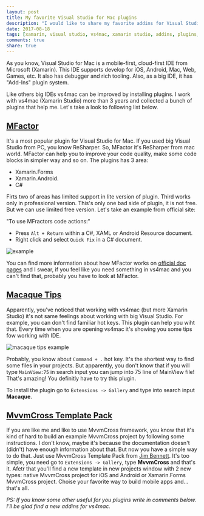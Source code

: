 ```yaml
---
layout: post
title: My favorite Visual Studio for Mac plugins
description: "I would like to share my favorite addins for Visual Studio for Mac. I'm using IDE for a long time and I collected a tools which help me do my work."
date: 2017-08-18
tags: [xamarin, visual studio, vs4mac, xamarin studio, addins, plugins, IDE]
comments: true
share: true
---
```


As you know, Visual Studio for Mac is a mobile-first, cloud-first IDE from Microsoft (Xamarin). This IDE supports develop for iOS, Android, Mac, Web, Games, etc. It also has debugger and rich tooling. Also, as a big IDE, it has "Add-Ins" plugin system.

Like others big IDEs vs4mac can be improved by installing plugins. I work with vs4mac (Xamarin Studio) more than 3 years and collected a bunch of plugins that help me. Let's take a look to following list below.

## [MFactor](https://www.mfractor.com)

It's a most popular plugin for Visual Studio for Mac. If you used big Visual Studio from PC, you know ReSharper. So, MFactor it's ReSharper from mac world. MFactor can help you to improve your code quality, make some code blocks in simpler way and so on. The plugins has 3 area:

- Xamarin.Forms
- Xamarin.Android.
- C#

Firts two of areas has limited support in lite version of plugin. Third works only in professional version. This's only one bad side of plugin, it is not free. But we can use limited free version.
Let's take an example from official site:

"To use MFractors code actions:"

- Press `Alt + Return` within a C#, XAML or Android Resource document.
- Right click and select `Quick Fix` in a C# document.

![example](http://docs.mfractor.com/img/code-actions/using-code-actions.gif)

You can find more information about how MFactor works on [official doc pages](http://docs.mfractor.com) and I swear, if you feel like you need something in vs4mac and you can't find that, probably you have to look at MFactor.

## [Macaque Tips](https://github.com/mhutch/MonoDevelop.Macaque)

Apparently, you've noticed that working with vs4mac (but more Xamarin Studio) it's not same feelings about working with big Visual Studio. For example, you can don't find familiar hot keys. This plugin can help you wiht that. Every time when you are opening vs4mac it's showing you some tips fow working with IDE.

![macaque tips example](http://g0rdan.com/assets/images/macaque.tips.example.png)

Probably, you know about `Command + .` hot key. It's  the shortest way to find some files in your projects. But apparently, you don't know that if you will type `MainView:75` in search input you can jump into 75 line of MainView file! That's amazing! You definitly have to try this plugin.

To install the plugin go to `Extensions -> Gallery` and type into search input **Macaque**.

## [MvvmCross Template Pack](https://github.com/jimbobbennett/MvvmCross.XSAddIn)

If you are like me and like to use MvvmCross framework, you know that it's kind of hard to build an example MvvmCross project by following some instructions. I don't know, maybe it's because the documentation doesn't (didn't) have enough information about that. But now you have a simple way to do that. Just use MvvmCross Template Pack from [Jim Bennett](https://twitter.com/jimbobbennett). It's too simple, you need go to `Extensions -> Gallery`, type **MvvmCross** and that's it. Afetr that you'll find a new template in new projects window with 2 new types: native MvvmCross project for iOS and Android or Xamarin.Forms MvvmCross project. Choise your favorite way to build mobile apps and... that's all.

*PS: If you know some other useful for you plugins write in comments below. I'll be glad find a new addins for vs4mac.*
